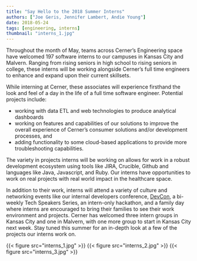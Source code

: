 ```yaml
---
title: "Say Hello to the 2018 Summer Interns"
authors: ["Joe Geris, Jennifer Lambert, Andie Young"]
date: 2018-05-24
tags: [engineering, interns]
thumbnail: "interns_1.jpg"
---
```


Throughout the month of May, teams across Cerner’s Engineering space have welcomed 197 software interns to our campuses in Kansas City and Malvern. Ranging from rising seniors in high school to rising seniors in college, these interns will be working alongside Cerner’s full time engineers to enhance and expand upon their current skillsets.

While interning at Cerner, these associates will experience firsthand the look and feel of a day in the life of a full time software engineer. Potential projects include:

* working with data ETL and web technologies to produce analytical dashboards
* working on features and capabilities of our solutions to improve the overall experience of Cerner’s consumer solutions and/or development processes, and
* adding functionality to some cloud-based applications to provide more troubleshooting capabilities.

The variety in projects interns will be working on allows for work in a robust development ecosystem using tools like JIRA, Crucible, Github and languages like Java, Javascript, and Ruby. Our interns have opportunities to work on real projects with real world impact in the healthcare space.

In addition to their work, interns will attend a variety of culture and networking events like our internal developers conference, [DevCon](https://engineering.cerner.com/2013/08/devcon), a bi-weekly Tech Speakers Series, an intern-only hackathon, and a family day where interns are encouraged to bring their families to see their work environment and projects.
Cerner has welcomed three intern groups in Kansas City and one in Malvern, with one more group to start in Kansas City next week. Stay tuned this summer for an in-depth look at a few of the projects our interns work on.

<!-- TODO Find a way to put 3 images next to each other in a good way -->
{{< figure src="interns_1.jpg" >}}
{{< figure src="interns_2.jpg" >}}
{{< figure src="interns_3.jpg" >}}